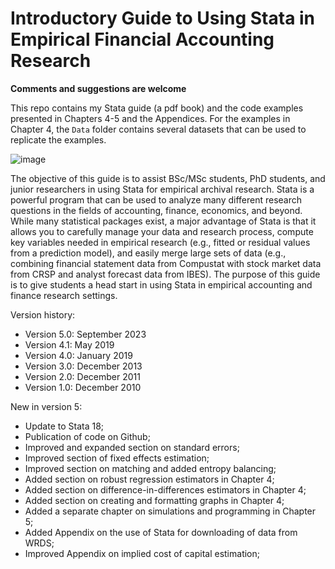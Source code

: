 # Introductory Guide to Using Stata in Empirical Financial Accounting Research

**Comments and suggestions are welcome**

This repo contains my Stata guide (a pdf book) and the code examples presented in Chapters 4-5 and the Appendices. For the examples in Chapter 4, the `Data` folder contains several datasets that can be used to replicate the examples. 

![image](https://github.com/dveenman/stataguide/assets/65561067/74133a7d-8420-4949-9e35-780ce4ce52ee)

The objective of this guide is to assist BSc/MSc students, PhD students, and junior researchers in using Stata for empirical archival research. Stata is a powerful program that can be used to analyze many different research questions in the fields of accounting, finance, economics, and beyond. While many statistical packages exist, a major advantage of Stata is that it allows you to carefully manage your data and research process, compute key variables needed in empirical research (e.g., fitted or residual values from a prediction model), and easily merge large sets of data (e.g., combining financial statement data from Compustat with stock market data from CRSP and analyst forecast data from IBES). The purpose of this guide is to give students a head start in using Stata in empirical accounting and finance research settings.

Version history:

- Version 5.0: September 2023
- Version 4.1: May 2019
- Version 4.0: January 2019
- Version 3.0: December 2013
- Version 2.0: December 2011
- Version 1.0: December 2010

New in version 5:

 - Update to Stata 18;
 - Publication of code on Github;
 - Improved and expanded section on standard errors;
 - Improved section of fixed effects estimation;
 - Improved section on matching and added entropy balancing;
 - Added section on robust regression estimators in Chapter 4;
 - Added section on difference-in-differences estimators in Chapter 4;
 - Added section on creating and formatting graphs in Chapter 4;
 - Added a separate chapter on simulations and programming in Chapter 5;
 - Added Appendix on the use of Stata for downloading of data from WRDS;
 - Improved Appendix on implied cost of capital estimation;

